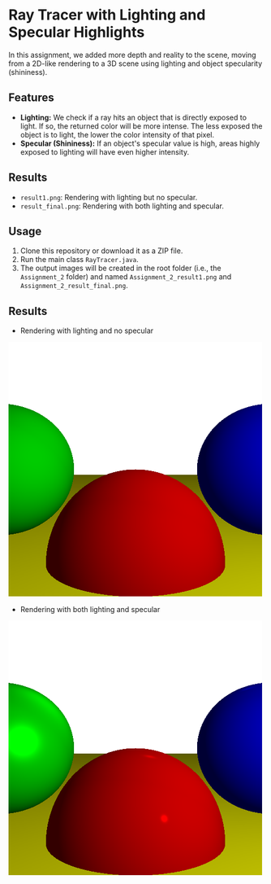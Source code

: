 # Ray Tracer with Lighting and Specular Highlights

In this assignment, we added more depth and reality to the scene, moving from a 2D-like rendering to a 3D scene using lighting and object specularity (shininess).

## Features
- **Lighting:** We check if a ray hits an object that is directly exposed to light. If so, the returned color will be more intense. The less exposed the object is to light, the lower the color intensity of that pixel.
- **Specular (Shininess):** If an object's specular value is high, areas highly exposed to lighting will have even higher intensity.

## Results
- `result1.png`: Rendering with lighting but no specular.
- `result_final.png`: Rendering with both lighting and specular.

## Usage
1. Clone this repository or download it as a ZIP file.
2. Run the main class `RayTracer.java`.
3. The output images will be created in the root folder (i.e., the `Assignment_2` folder) and named `Assignment_2_result1.png` and `Assignment_2_result_final.png`.

## Results

- Rendering with lighting and no specular

![Rendering with lighting and no specular](Assignment_2_result1.png) 

 - Rendering with both lighting and specular
 
![Rendering with both lighting and specular](Assignment_2_result_final.png)